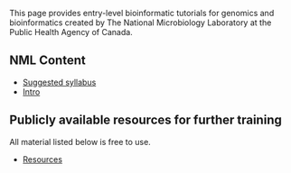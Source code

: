 This page provides entry-level bioinformatic tutorials for genomics and bioinformatics created by The National Microbiology Laboratory at the Public Health Agency of Canada. 

## NML Content
 * [Suggested syllabus](syllabus.md)
 * [Intro](intro.md)
 
## Publicly available resources for further training 

All material listed below is free to use. 

 * [Resources](resources.md)
 
